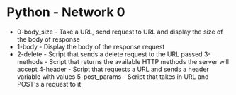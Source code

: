 # Python - Network 0
- 0-body_size - Take a URL, send request to URL and display the size of the body of response
- 1-body - Display the body of the response request
- 2-delete - Script that sends a delete request to the URL passed
3-methods - Script that returns the available HTTP methods the server will accept
4-header - Script that requests a URL and sends a header variable with values
5-post_params - Script that takes in URL and POST's a request to it
